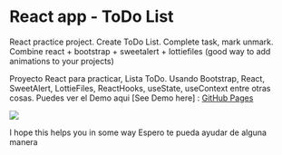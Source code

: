 # React app - ToDo List
React practice project. Create ToDo List. Complete task, mark unmark.
Combine react + bootstrap + sweetalert + lottiefiles (good way to add animations to your projects)

Proyecto React para practicar, Lista ToDo.
Usando Bootstrap, React, SweetAlert, LottieFiles, ReactHooks, useState, useContext entre otras cosas.
Puedes ver el Demo aqui [See Demo here] : [GitHub Pages]([https://pages.github.com/](https://theneocosmic.github.io/ReactTodoProject/))

<img src="https://github.com/theneocosmic/ReactTodoProject/blob/main/src/assets/screenshot/ReactToDo.gif"/>


I hope this helps you in some way 
Espero te pueda ayudar de alguna manera

